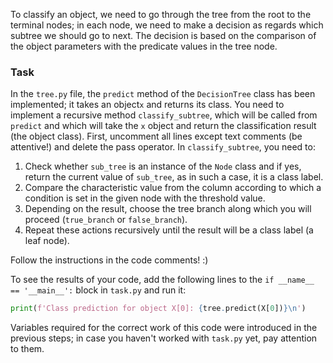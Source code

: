 To classify an object, we need to go through the tree from the root to the terminal nodes;
in each node, we need to make a decision as regards which subtree we should go to next. The decision
is based on the comparison of the object parameters with the predicate values in
the tree node.

### Task

In the `tree.py` file, the `predict` method of the `DecisionTree` class has been implemented; it takes an object`x` and returns its class. 
You need to implement a recursive method `classify_subtree`, which will be called from `predict` 
and which will take the `х` object and return the classification result (the object class). First, uncomment 
all lines except text comments (be attentive!) and delete the pass operator.
In `classify_subtree`, you need to:

1. Check whether `sub_tree` is an instance of the `Node` class and if yes, return the
   current value of `sub_tree`, as in such a case, it is a class label.
2. Compare the characteristic value from the column according to which a condition is set in the given node with the threshold value.
3. Depending on the result, choose the tree branch along which you will proceed (`true_branch` or `false_branch`).
4. Repeat these actions recursively until the result will be a class label (a leaf node).

<div class="hint">Follow the instructions in the code comments! :)</div>

To see the results of your code, add the following lines
to the `if __name__ == '__main__':` block in `task.py` and run it:
```python
print(f'Class prediction for object X[0]: {tree.predict(X[0])}\n')
```
Variables required for the correct work of this code were introduced in the previous steps; in case you haven't worked with
`task.py` yet, pay attention to them.
